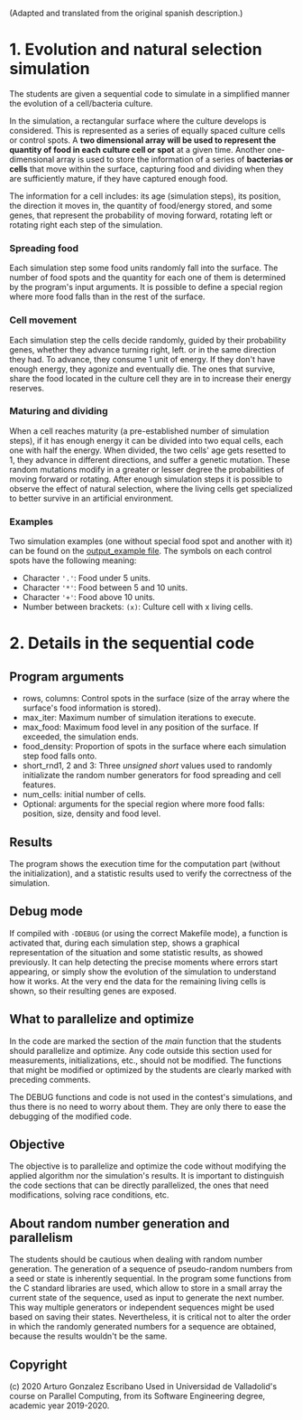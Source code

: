 (Adapted and translated from the original spanish description.)

# 1. Evolution and natural selection simulation

The students are given a sequential code to simulate in a simplified manner the evolution of a cell/bacteria culture.

In the simulation, a rectangular surface where the culture develops is considered. This is represented as a series of equally spaced culture cells or control spots. A **two dimensional array will be used to represent the quantity of food in each culture cell or spot** at a given time. Another one-dimensional array is used to store the information of a series of **bacterias or cells** that move within the surface, capturing food and dividing when they are sufficiently mature, if they have captured enough food.

The information for a cell includes: its age (simulation steps), its position, the direction it moves in, the quantity of food/energy stored, and some genes, that represent the probability of moving forward, rotating left or rotating right each step of the simulation.

### Spreading food
Each simulation step some food units randomly fall into the surface. The number of food spots and the quantity for each one of them is determined by the program's input arguments. It is possible to define a special region where more food falls than in the rest of the surface.

### Cell movement
Each simulation step the cells decide randomly, guided by their probability genes, whether they advance turning right, left. or in the same direction they had. To advance, they consume 1 unit of energy. If they don't have enough energy, they agonize and eventually die. The ones that survive, share the food located in the culture cell they are in to increase their energy reserves.

### Maturing and dividing
When a cell reaches maturity (a pre-established number of simulation steps), if it has enough energy it can be divided into two equal cells, each one with half the energy. When divided, the two cells' age gets resetted to 1, they advance in different directions, and suffer a genetic mutation. These random mutations modify in a greater or lesser degree the probabilities of moving forward or rotating. After enough simulation steps it is possible to observe the effect of natural selection, where the living cells get specialized to better survive in an artificial environment.

### Examples
Two simulation examples (one without special food spot and another with it) can be found on the [output_example file](output_example.md). The symbols on each control spots have the following meaning:
 - Character `'.'`: Food under 5 units.
 - Character `'*'`: Food between 5 and 10 units.
 - Character `'+'`: Food above 10 units.
 - Number between brackets: `(x)`: Culture cell with x living cells.

# 2. Details in the sequential code

## Program arguments
 - rows, columns: Control spots in the surface (size of the array where the surface's food information is stored).
 - max_iter: Maximum number of simulation iterations to execute.
 - max_food: Maximum food level in any position of the surface. If exceeded, the simulation ends.
 - food_density: Proportion of spots in the surface where each simulation step food falls onto.
 - short_rnd1, 2 and 3: Three _unsigned short_ values used to randomly initializate the random number generators for food spreading and cell features.
 - num_cells: initial number of cells.
 - Optional: arguments for the special region where more food falls: position, size, density and food level.

## Results
The program shows the execution time for the computation part (without the initialization), and a statistic results used to verify the correctness of the simulation.

## Debug mode
If compiled with `-DDEBUG` (or using the correct Makefile mode), a function is activated that, during each simulation step, shows a graphical representation of the situation and some statistic results, as showed previously. It can help detecting the precise moments where errors start appearing, or simply show the evolution of the simulation to understand how it works. At the very end the data for the remaining living cells is shown, so their resulting genes are exposed.

## What to parallelize and optimize
In the code are marked the section of the _main_ function that the students should parallelize and optimize. Any code outside this section used for measurements, initializations, etc., should not be modified. The functions that might be modified or optimized by the students are clearly marked with preceding comments.

The DEBUG functions and code is not used in the contest's simulations, and thus there is no need to worry about them. They are only there to ease the debugging of the modified code.

## Objective
The objective is to parallelize and optimize the code without modifying the applied algorithm nor the simulation's results. It is important to distinguish the code sections that can be directly parallelized, the ones that need modifications, solving race conditions, etc.

## About random number generation and parallelism
The students should be cautious when dealing with random number generation. The generation of a sequence of pseudo-random numbers from a seed or state is inherently sequential. In the program some functions from the C standard libraries are used, which allow to store in a small array the current state of the sequence, used as input to generate the next number. This way multiple generators or independent sequences might be used based on saving their states. Nevertheless, it is critical not to alter the order in which the randomly generated numbers for a sequence are obtained, because the results wouldn't be the same.

## Copyright
(c) 2020 Arturo Gonzalez Escribano
Used in Universidad de Valladolid's course on Parallel Computing, from its Software Engineering degree, academic year 2019-2020.
